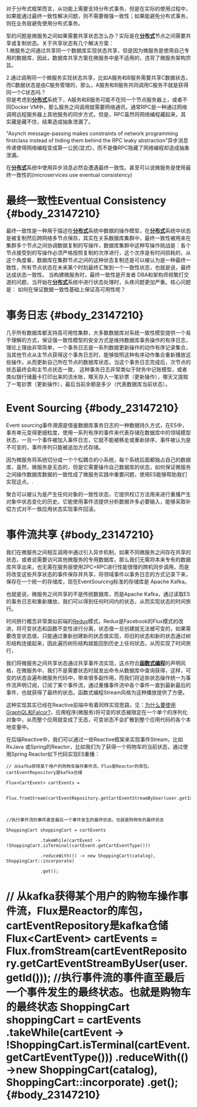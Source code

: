 对于分布式框架而言，从功能上需要支持分布式事务，但是在实际的使用过程中，如果能通过最终一致性解决问题，则不需要做强一致性；如果能避免分布式事务，则在业务层避免使用分布式事务。

型的问题是微服务之间如果需要共享状态怎么办？实际是在[**分布式**](http://www.jdon.com/DistributedSystems.html)节点之间需要共享或复制状态。关于共享状态有几个解决方案：  
1.微服务之间通过共享同一个数据库实现状态共享，但是因为微服务是使用自己专用的数据库，因此，数据库共享方案在微服务中是不适用的，违背了微服务架构宗旨。

2.通过调用同一个微服务实现状态共享，比如A服务和B服务需要共享C数据状态，而C数据状态是由C服务管理的，那么，A服务和B服务共同调用C服务不就是获得同一个C状态吗？  
但是考虑到[**分布式**](http://www.jdon.com/DistributedSystems.html)系统下，A服务和B服务可能不在同一个节点服务器上，或者不同Docker VM中，那么服务之间调用就需要网络通讯，通常RPC是一种通过网络调用远程服务器上其他服务的同步方式，但是，RPC虽然将网络编程藏起来，其实藏是藏不住，结果造成抽象泄漏了。

"Asynch message-passing makes constraints of network programming firstclass instead of hiding them behind the RPC leaky abstraction"异步消息传递使得网络编程变成第一公民\(显式\)，而不是像RPC隐藏了网络编程却造成抽象泄漏。

在[**分布式**](http://www.jdon.com/DistributedSystems.html)系统中使用异步消息必然会遭遇最终一致性。甚至可以说微服务是使用最终一致性的\(microservices use eventual consistency\)

# **最终一致性Eventual Consistency** {#body_23147210}

最终一致性是一种用于描述在[**分布式**](http://www.jdon.com/DistributedSystems.html)系统中数据的操作模型，在[**分布式**](http://www.jdon.com/DistributedSystems.html)系统中状态是被复制然后跨网络多节点保存，其实在关系数据库集群中，最终一致性被用来在集群多个节点之间协调数据复制的写操作，数据库集群中这种写操作挑战是：各个节点接受到的写操作必须严格按照复制的次序进行，这个次序是有时间损耗的，从这个角度看，数据库在集群节点之间的这种状态复制还是可以被认为是一种最终一致性，所有节点状态在未来某个时刻最终汇聚到一个一致性状态，也就是说，最终达成状态一致性。  当构建微服务时，最终一致性是开发者 DBA和架构师频繁打交道的问题，当开始在[**分布式**](http://www.jdon.com/DistributedSystems.html)系统中进行状态处理时，头疼问题更加严重。核心问题是：  如何在保证数据一致性基础上保证高可用性呢？

# **事务日志** {#body_23147210}

几乎所有数据库都支持高可用性集群，大多数数据库对系统一致性模型提供一个易于理解的方式，保证强一致性模型的安全方式是维持数据库事务操作的有序日志，理论上理由非常简单，一个事务日志是一系列数据更新操作的动作有序记录集合，当其他节点从主节点获得这个事务日志时，能够按照这种有序动作集合重新播放这些操作，从而更新自己所在节点的数据库状态，当这个事务日志完成后，次节点的状态最终会和主节点状态一致，  这种事务日志非常类似于财务中记账模型，或者类似银行储蓄卡打印出来的流水账，哪天存入一笔钞票（更新操作），哪天又提取了一笔钞票（更新操作），最后当前余额是多少（代表数据库当前状态）。

# **Event Sourcing** {#body_23147210}

Event sourcing事件溯源是借鉴数据库事务日志的一种数据持久方式，在ES中，事务单元变得更细粒度，使用一系列有序的事件来代表存储在数据库中的领域模型状态，一旦一个事件被加入事件日志，它就不能被移走或重新排序，事件被认为是不可变的，事件序列只能被追加方式存储。

因为微服务将系统切分成一个个松耦合的小系统，每个系统后面都独占自己的数据库，虽然，微服务是无态的，但是它需要操作自己数据库的状态，如何保证微服务之间操作数据库数据的一致性成了微服务实践中重要问题，使用ES能够帮助我们实现这点。.

聚合可以被认为是产生任何对象的一致性状态，它提供校订方法用来进行重播产生对象中状态变化的历史。它能使用事件流提供分析数据许多必要输入，能够采取补偿方式对不一致应用状态实现事件回滚。

# **事件流共享** {#body_23147210}

我们在微服务之间相互调用中通过引入异步机制，如果不同微服务之间存在共享的状态，或者说需要访问其他微服务的专用数据库，那么我们无需将本来专有的数据库共享出来，也无需在服务层使用2PC+RPC进行性能很慢的跨机同步调用，而是将改变这些共享状态的事件保存并共享，将领域事件以事务日志的方式记录下来，保存在一个统一的存储库，现在EventSourcing标准的存储库是 Apache Kafka。

也就是说，微服务之间共享的不是传统数据库，而是Apache Kafka，通过读取ES的事务日志和重新播放，我们可以得到任何时间内的状态，从而实现状态的时间旅行。

时间旅行概念非常类似前端的[Redux](http://www.jdon.com/idea/redux.html)模式，Redux是Facebook的Flux模式的改进，将可变状态和函数不变性进行分离，状态值一旦创建就无法被可变的，如果需要改变状态值，只能通过重新创建新的状态值实现，将旧的状态和新的状态通过树形结构连接起来，因此遍历树形结构就能回到历史上任何状态，从而实现了时间旅行，

我们将微服务之间共享状态通过共享事件流实现，这点符合[**函数式编程**](http://www.jdon.com/functional.html)的声明风格，在微服务中，我们不是需要状态时就发出命令从数据库中查询获得，这样，可变的状态会遍布微服务代码中，带来很多副作用，而我们将这些状态操作统一为事件流声明订阅，订阅了某个事件流，通过重播事件流中各个事件一直到最新最后的事件，也就获得了最终的状态。函数式编程Stream风格为这种播放提供了方便。

这种实现其实已经在Reactive前端中有着同样实现思路，见：[为什么要使用GraphQL和Falcor?](http://www.jdon.com/47971)，应用程序\(微服务\)将可变的状态被限定在一个单个的序列化对象中，从而整个应用就变成了无态，可变状态不会扩散到整个应用代码的各个本地变量中。

在后端Reactive中，我们可以通过一些Reactive框架来实现事件Stream，比如RxJava 或Spring的Reactor，比如我们为了获得一个购物车的当前状态，通过使用Spring Reactor如下代码实现ES重播：

```
// 从kafka获得某个用户的购物车操作事件流，Flux是Reactor的库包，cartEventRepository是kafka仓储

Flux<CartEvent> cartEvents = 

           Flux.fromStream(cartEventRepository.getCartEventStreamByUser(user.getId())); 



//执行事件流的事件直至最后一个事件发生的最终状态。也就是购物车的最终状态

ShoppingCart shoppingCart = cartEvents

             .takeWhile(cartEvent -> !ShoppingCart.isTerminal(cartEvent.getCartEventType())) 

             .reduceWith(() -> new ShoppingCart(catalog), ShoppingCart::incorporate) 

             .get(); 
```

# // 从kafka获得某个用户的购物车操作事件流，Flux是Reactor的库包，cartEventRepository是kafka仓储  Flux&lt;CartEvent&gt; cartEvents =              Flux.fromStream\(cartEventRepository.getCartEventStreamByUser\(user.getId\(\)\)\);     //执行事件流的事件直至最后一个事件发生的最终状态。也就是购物车的最终状态  ShoppingCart shoppingCart = cartEvents               .takeWhile\(cartEvent -&gt; !ShoppingCart.isTerminal\(cartEvent.getCartEventType\(\)\)\)                .reduceWith\(\(\) -&gt;new ShoppingCart\(catalog\), ShoppingCart::incorporate\)                .get\(\);  {#body_23147210}



